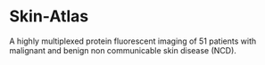 # Skin-Atlas
 A highly multiplexed protein fluorescent imaging of 51 patients with malignant and benign non communicable skin disease (NCD).
